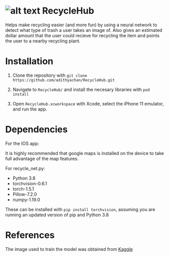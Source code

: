 # ![alt text](https://github.com/adithyachan/RecycleHub/blob/master/RecycleHub/Assets.xcassets/AppIcon.appiconset/Icon-App-20x20%402x.png "RecycleHub Logo") RecycleHub

Helps make recycling easier (and more fun) by using a neural network to detect what type of trash a user takes an image of. Also gives an estimated dollar amount that the user could recieve for recycling the item and points the user to a nearby recycling plant. 

# Installation

1. Clone the repository with `git clone https://github.com/adithyachan/RecycleHub.git` 

2. Navigate to `RecycleHub/` and install the necesary libraries with `pod install`

3. Open `RecycleHub.xcworkspace` with Xcode, select the iPhone 11 emulator, and run the app.


# Dependencies


For the IOS app:

It is highly recommended that google maps is installed on the device to take full advantage of the map features.

For recycle_net.py:
- Python 3.8
- torchvision-0.6.1
- torch-1.5.1
- Pillow-7.2.0
- numpy-1.19.0

These can be installed with `pip install torchvision`, assuming you are running an updated version of pip and Python 3.8

# References

The image used to train the model was obtained from [Kaggle](https://www.kaggle.com/asdasdasasdas/garbage-classification)
